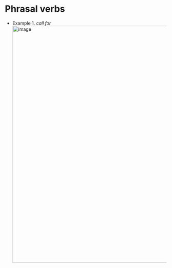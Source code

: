 # Phrasal verbs

- Example 1. *call for*
  <img width="740" alt="image" src="https://user-images.githubusercontent.com/84297888/235262826-79a83080-3995-4fcd-80d9-0252da971a00.png">
